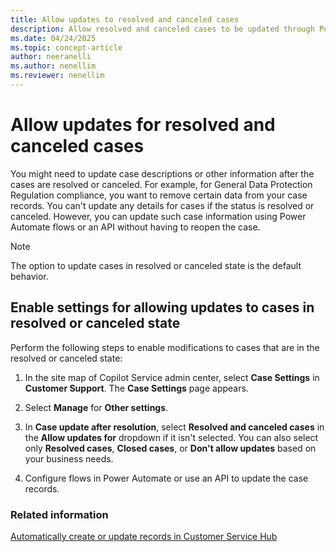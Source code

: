 ```yaml
---
title: Allow updates to resolved and canceled cases
description: Allow resolved and canceled cases to be updated through Power Automate flows, API.
ms.date: 04/24/2025
ms.topic: concept-article
author: neeranelli
ms.author: nenellim
ms.reviewer: nenellim
---
```


# Allow updates for resolved and canceled cases

You might need to update case descriptions or other information after the cases are resolved or canceled. For example, for General Data Protection Regulation compliance, you want to remove certain data from your case records. You can't update any details for cases if the status is resolved or canceled. However, you can update such case information using Power Automate flows or an API without having to reopen the case.

> [!NOTE]
> The option to update cases in resolved or canceled state is the default behavior.

## Enable settings for allowing updates to cases in resolved or canceled state

Perform the following steps to enable modifications to cases that are in the resolved or canceled state:

1. In the site map of Copilot Service admin center, select **Case Settings** in **Customer Support**. The **Case Settings** page appears.

1. Select **Manage** for **Other settings**.

1. In **Case update after resolution**, select **Resolved and canceled cases** in the **Allow updates for** dropdown if it isn't selected. You can also select only **Resolved cases**, **Closed cases**, or **Don't allow updates** based on your business needs.

1. Configure flows in Power Automate or use an API to update the case records.

### Related information

[Automatically create or update records in Customer Service Hub](automatically-create-update-records.md)  
